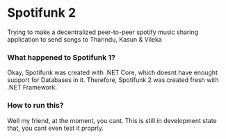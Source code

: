 # Spotifunk 2
Trying to make a decentralized peer-to-peer spotify music sharing application to send songs to Tharindu, Kasun &amp; Vileka

### What happened to Spotifunk 1?
Okay, Spotifunk was created with .NET Core, which doesnt have enought support for Databases in it. Therefore, Spotifunk 2 was created fresh with .NET Framework.

### How to run this?
Well my friend, at the moment, you cant. This is still in development state that, you cant even test it proprly.
